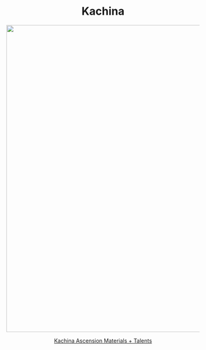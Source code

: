<body>
  <div align="center">
    <h1> Kachina </h1>
<img src="https://static.wikia.nocookie.net/genshin-impact/images/7/7b/Personagem_Kachina_Desejo.png/revision/latest?cb=20241121002330&path-prefix=pt-br" width=800>

<a href="https://github.com/lihgrandini/characterstp/blob/main/Kachina/Kachina.rar">Kachina Ascension Materials + Talents</a><br>
  
  </div>
</body>

